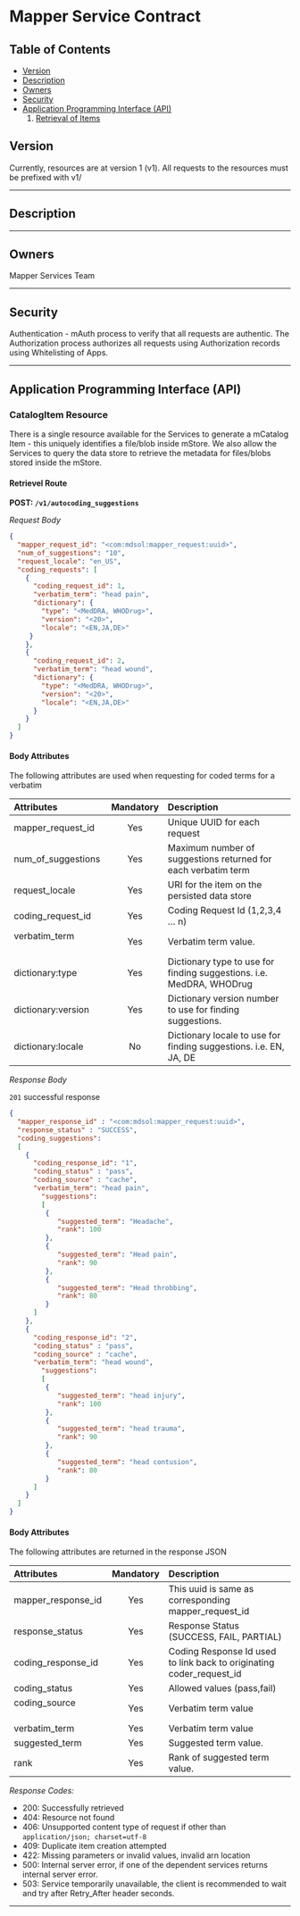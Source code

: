 # Mapper Service Contract

## Table of Contents
- [Version](#version)
- [Description](#description)
- [Owners](#owners)
- [Security](#security)
- [Application Programming Interface (API)](#application-programming-interface-api)
  1. [Retrieval of Items](#retrieval-routes)


## Version
Currently, resources are at version 1 (v1). All requests to the resources must be prefixed with v1/

***

## Description


***

## Owners
Mapper Services Team
***

## Security
Authentication - mAuth process to verify that all requests are authentic. 
The Authorization process authorizes all requests using Authorization records using Whitelisting of Apps.

***

## Application Programming Interface (API)
### CatalogItem Resource
There is a single resource available for the Services to generate a mCatalog Item - this uniquely identifies a file/blob inside mStore. We also allow the Services to query the data store to retrieve the metadata for files/blobs stored inside the mStore.

#### Retrievel Route
**POST: `/v1/autocoding_suggestions`**

*Request Body*
```json
{
  "mapper_request_id": "<com:mdsol:mapper_request:uuid>",
  "num_of_suggestions": "10",
  "request_locale": "en_US",
  "coding_requests": [
    {
      "coding_request_id": 1,
      "verbatim_term": "head pain",
      "dictionary": {
        "type": "<MedDRA, WHODrug>",
        "version": "<20>",
        "locale": "<EN,JA,DE>"
     }
    },
    {
      "coding_request_id": 2,
      "verbatim_term": "head wound",
      "dictionary": {
        "type": "<MedDRA, WHODrug>",
        "version": "<20>",
        "locale": "<EN,JA,DE>"   
      }
    }
  ]
}
```


#### Body Attributes
The following attributes are used when requesting for coded terms for a verbatim 

|Attributes                   |Mandatory|Description                                                            |
|:----------------------------|:-------:|:----------------------------------------------------------------------|
|mapper_request_id            |   Yes   |Unique UUID for each request                                           |
|num_of_suggestions           |   Yes   |Maximum number of suggestions returned for each verbatim term          |
|request_locale               |   Yes   |URI for the item on the persisted data store                           |
|coding_request_id            |   Yes   |Coding Request Id (1,2,3,4 … n)                                        |
|verbatim_term                |   Yes   |Verbatim term value.                                                   |
|dictionary:type              |   Yes   |Dictionary type to use for finding suggestions.  i.e. MedDRA, WHODrug  |
|dictionary:version           |   Yes   |Dictionary version number to use for finding suggestions.              |
|dictionary:locale            |   No    |Dictionary locale to use for finding suggestions.  i.e. EN, JA, DE     |


*Response Body*

`201` successful response
```json
{
  "mapper_response_id" : "<com:mdsol:mapper_request:uuid>", 
  "response_status" : "SUCCESS", 
  "coding_suggestions": 
  [
   	{
      "coding_response_id": "1",
      "coding_status" : "pass", 
      "coding_source" : "cache", 
   	  "verbatim_term": "head pain",
     	"suggestions": 
     	[
         {
           	"suggested_term": "Headache",
           	"rank": 100
         },
         {
           	"suggested_term": "Head pain",
           	"rank": 90
         },
         {
           	"suggested_term": "Head throbbing",
           	"rank": 80
         }
   	  ]
   	},
   	{
      "coding_response_id": "2",
      "coding_status" : "pass", 
      "coding_source" : "cache", 
   	  "verbatim_term": "head wound",
     	"suggestions": 
     	[
         {
           	"suggested_term": "head injury",
           	"rank": 100
         },
         {
           	"suggested_term": "head trauma",
           	"rank": 90
         },
         {
           	"suggested_term": "head contusion",
           	"rank": 80
         }
   	  ]
   	}
  ]
}
```

#### Body Attributes
The following attributes are returned in the response JSON 

|Attributes                   |Mandatory|Description                                                            |
|:----------------------------|:-------:|:----------------------------------------------------------------------|
|mapper_response_id           |   Yes   |This uuid is same as corresponding mapper_request_id                   |
|response_status              |   Yes   |Response Status (SUCCESS, FAIL, PARTIAL)                               |
|coding_response_id           |   Yes   |Coding Response Id used to link back to originating coder_request_id   |
|coding_status                |   Yes   |Allowed values (pass,fail)                                             |
|coding_source                |   Yes   |Verbatim term value                                                    |
|verbatim_term                |   Yes   |Verbatim term value                                                    |
|suggested_term               |   Yes   |Suggested term value.                                                  |
|rank                         |   Yes    |Rank of suggested term value.                                          |



*Response Codes:*
* 200: Successfully retrieved
* 404: Resource not found
* 406: Unsupported content type of request if other than `application/json; charset=utf-8`
* 409: Duplicate item creation attempted
* 422: Missing parameters or invalid values, invalid arn location
* 500: Internal server error, if one of the dependent services returns internal server error.
* 503: Service temporarily unavailable, the client is recommended to wait and try after Retry_After header seconds.

***

